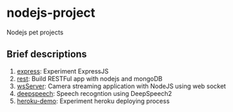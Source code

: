 # nodejs-project
Nodejs pet projects

## Brief descriptions
1. [express](https://github.com/binh234/nodejs-project/tree/main/express-demo): Experiment ExpressJS
2. [rest](https://github.com/binh234/nodejs-project/tree/main/rest-demo): Build RESTFul app with nodejs and mongoDB
3. [wsServer](https://github.com/binh234/nodejs-project/tree/main/wsServer): Camera streaming application with NodeJS using web socket
4. [deepspeech](https://github.com/binh234/nodejs-project/tree/main/node-deepspeech): Speech recogntion using DeepSpeech2
5. [heroku-demo](https://github.com/binh234/nodejs-project/tree/main/heroku-demo): Experiment heroku deploying process